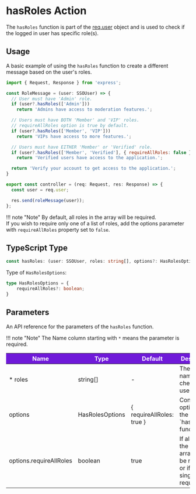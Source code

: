 # hasRoles Action 

The `hasRoles` function is part of the [req.user] object and is used to check if the logged in user has specific role(s).

## Usage

A basic example of using the `hasRoles` function to create a different message based on the user's roles.

```JavaScript
import { Request, Response } from 'express';

const RoleMessage = (user: SSOUser) => {
  // User must have 'Admin' role.
  if (user?.hasRoles(['Admin'])) 
    return 'Admins have access to moderation features.';

  // Users must have BOTH 'Member' and 'VIP' roles.
  // requireAllRoles option is true by default.
  if (user?.hasRoles(['Member', 'VIP'])) 
    return 'VIPs have access to more features.';

  // Users must have EITHER 'Member' or 'Verified' role.
  if (user?.hasRoles(['Member', 'Verified'], { requireAllRoles: false })) 
    return 'Verified users have access to the application.';

  return 'Verify your account to get access to the application.';
}

export const controller = (req: Request, res: Response) => {
  const user = req.user;

  res.send(roleMessage(user));
};
```

!!! note "Note"
    By default, all roles in the array will be required.  
    If you wish to require only one of a list of roles, add the options parameter with `requireAllRoles` property set to `false`.

## TypeScript Type

<!-- The following code block is auto generated when types in the package change. -->
<!-- TYPE: hasRoles -->
```TypeScript
const hasRoles: (user: SSOUser, roles: string[], options?: HasRolesOptions) => boolean;
```

Type of `HasRolesOptions`:

<!-- The following code block is auto generated when types in the package change. -->
<!-- TYPE: HasRolesOptions -->
```TypeScript
type HasRolesOptions = {
    requireAllRoles?: boolean;
}
```

## Parameters

An API reference for the parameters of the `hasRoles` function.

!!! note "Note"
    The Name column starting with `*` means the parameter is required.

<table>
  <!-- Table columns -->
  <thead>
    <tr>
      <th style="background: #6f19d9; color: white;">Name</th>
      <th style="background: #6f19d9; color: white;">Type</th>
      <th style="background: #6f19d9; color: white;">Default</th>
      <th style="background: #6f19d9; color: white;">Description</th>
    </tr>
  </thead>

  <!-- Table rows -->
  <tbody>
  <tr>
      <td>* roles</td>
      <td>string[]</td>
      <td>-</td>
      <td>The role names to check if the user has.</td>
    </tr>
    <tr>
      <td>options</td>
      <td>HasRolesOptions</td>
      <td>{ requireAllRoles: true }</td>
      <td>Configurable options for the `hasRoles` function.</td>
    </tr>
    <tr>
      <td>options.requireAllRoles</td>
      <td>boolean</td>
      <td>true</td>
      <td>If all roles in the `roles` array should be required or if only a single role is required.</td>
    </tr>
  </tbody>
</table>

<!-- Link References -->
[req.user]: ../req-user
